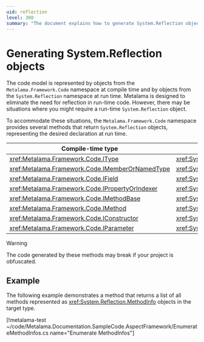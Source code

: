 ```yaml
---
uid: reflection
level: 300
summary: "The document explains how to generate System.Reflection objects using the Metalama.Framework.Code namespace, and provides a conversion table and a code example."
---
```


# Generating System.Reflection objects

The code model is represented by objects from the `Metalama.Framework.Code` namespace at compile time and by objects from the `System.Reflection` namespace at run time. Metalama is designed to eliminate the need for reflection in run-time code. However, there may be situations where you might require a run-time `System.Reflection` object.

To accommodate these situations, the `Metalama.Framework.Code` namespace provides several methods that return `System.Reflection` objects, representing the desired declaration at run time.

| Compile-time type | Run-time type | Conversion method |
|------------------|---------------|-------------------|
| <xref:Metalama.Framework.Code.IType> | <xref:System.Type> | <xref:Metalama.Framework.Code.IType.ToType> |
| <xref:Metalama.Framework.Code.IMemberOrNamedType> | <xref:System.Reflection.MemberInfo> | <xref:Metalama.Framework.Code.IMemberOrNamedType.ToMemberInfo> |
| <xref:Metalama.Framework.Code.IField> | <xref:System.Reflection.FieldInfo> | <xref:Metalama.Framework.Code.IField.ToFieldInfo> |
| <xref:Metalama.Framework.Code.IPropertyOrIndexer> | <xref:System.Reflection.PropertyInfo> | <xref:Metalama.Framework.Code.IPropertyOrIndexer.ToPropertyInfo> |
| <xref:Metalama.Framework.Code.IMethodBase> | <xref:System.Reflection.MethodBase> | <xref:Metalama.Framework.Code.IMethodBase.ToMethodBase> |
| <xref:Metalama.Framework.Code.IMethod> | <xref:System.Reflection.MethodInfo> | <xref:Metalama.Framework.Code.IMethod.ToMethodInfo> |
| <xref:Metalama.Framework.Code.IConstructor> | <xref:System.Reflection.ConstructorInfo> | <xref:Metalama.Framework.Code.IConstructor.ToConstructorInfo> |
| <xref:Metalama.Framework.Code.IParameter> | <xref:System.Reflection.ParameterInfo> | <xref:Metalama.Framework.Code.IParameter.ToParameterInfo> |

> [!WARNING]
> The code generated by these methods may break if your project is obfuscated.

## Example

The following example demonstrates a method that returns a list of all methods represented as <xref:System.Reflection.MethodInfo> objects in the target type.

[!metalama-test ~/code/Metalama.Documentation.SampleCode.AspectFramework/EnumerateMethodInfos.cs name="Enumerate MethodInfos"]



